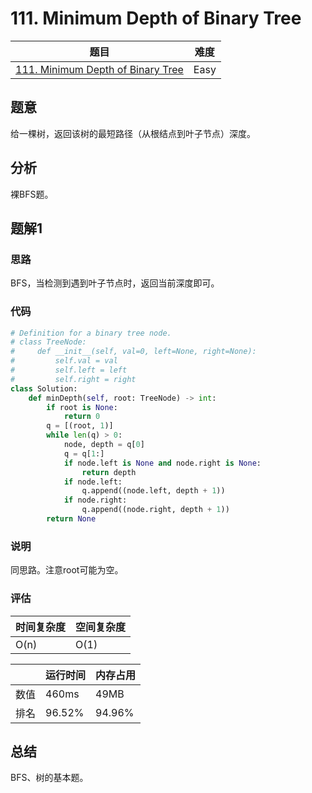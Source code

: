 # 111. Minimum Depth of Binary Tree

| 题目 | 难度 |
| ---- | ---- |
| [111. Minimum Depth of Binary Tree](https://leetcode.com/problems/remove-element/) | Easy |

## 题意

给一棵树，返回该树的最短路径（从根结点到叶子节点）深度。

## 分析

裸BFS题。

## 题解1

### 思路

BFS，当检测到遇到叶子节点时，返回当前深度即可。

### 代码

```python
# Definition for a binary tree node.
# class TreeNode:
#     def __init__(self, val=0, left=None, right=None):
#         self.val = val
#         self.left = left
#         self.right = right
class Solution:
    def minDepth(self, root: TreeNode) -> int:
        if root is None:
            return 0
        q = [(root, 1)]
        while len(q) > 0:
            node, depth = q[0]
            q = q[1:]
            if node.left is None and node.right is None:
                return depth
            if node.left:
                q.append((node.left, depth + 1))
            if node.right:
                q.append((node.right, depth + 1))
        return None
```

### 说明

同思路。注意root可能为空。

### 评估

| 时间复杂度 | 空间复杂度 |
| ---- | ---- |
| O(n) | O(1) |

| | 运行时间 | 内存占用 |
| ---- | ---- | ---- |
| 数值 | 460ms | 49MB |
| 排名 | 96.52% | 94.96% |

## 总结

BFS、树的基本题。
